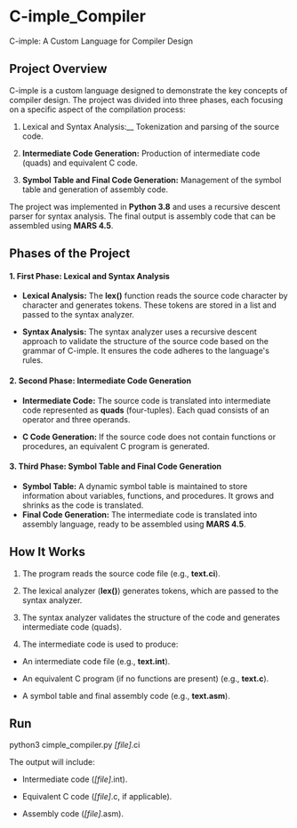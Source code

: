 # C-imple_Compiler
C-imple: A Custom Language for Compiler Design 

## Project Overview
C-imple is a custom language designed to demonstrate the key concepts of compiler design. The project was divided into three phases, each focusing on a specific aspect of the compilation process:
1. Lexical and Syntax Analysis:__ Tokenization and parsing of the source code.

2. __Intermediate Code Generation:__ Production of intermediate code (quads) and equivalent C code.

3. __Symbol Table and Final Code Generation:__ Management of the symbol table and generation of assembly code.

The project was implemented in __Python 3.8__ and uses a recursive descent parser for syntax analysis. The final output is assembly code that can be assembled using __MARS 4.5__.

## Phases of the Project
#### 1. First Phase: Lexical and Syntax Analysis

- __Lexical Analysis:__ The __lex()__ function reads the source code character by character and generates tokens. These tokens are stored in a list and passed to the syntax analyzer.

- __Syntax Analysis:__ The syntax analyzer uses a recursive descent approach to validate the structure of the source code based on the grammar of C-imple. It ensures the code adheres to the language's rules.

#### 2. Second Phase: Intermediate Code Generation
- __Intermediate Code:__ The source code is translated into intermediate code represented as __quads__ (four-tuples). Each quad consists of an operator and three operands.

- __C Code Generation:__ If the source code does not contain functions or procedures, an equivalent C program is generated.

#### 3. Third Phase: Symbol Table and Final Code Generation
- __Symbol Table:__ A dynamic symbol table is maintained to store information about variables, functions, and procedures. It grows and shrinks as the code is translated.
- __Final Code Generation:__ The intermediate code is translated into assembly language, ready to be assembled using __MARS 4.5__.

## How It Works
1. The program reads the source code file (e.g., __text.ci__).

2. The lexical analyzer (__lex()__) generates tokens, which are passed to the syntax analyzer.

3. The syntax analyzer validates the structure of the code and generates intermediate code (quads).

4. The intermediate code is used to produce:

  - An intermediate code file (e.g., __text.int__).

  - An equivalent C program (if no functions are present) (e.g., __text.c__).

  - A symbol table and final assembly code (e.g., __text.asm__).

## Run 
python3 cimple_compiler.py _[file]_.ci

The output will include:

- Intermediate code (_[file]_.int).

- Equivalent C code (_[file]_.c, if applicable).

- Assembly code (_[file]_.asm).
